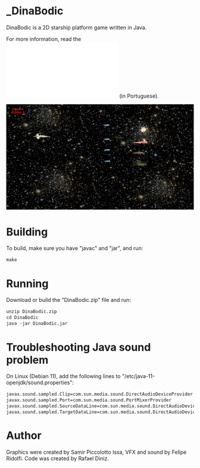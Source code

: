 # _DinaBodic

DinaBodic is a 2D starship platform game written in Java.

For more information, read the ![report about the game](relatorio.pdf) (in Portuguese).

![](screen1.png)

# Building

To build, make sure you have "javac" and "jar", and run:

```
make
```

# Running

Download or build the "DinaBodic.zip" file and run:

```
unzip DinaBodic.zip
cd DinaBodic
java -jar DinaBodic.jar
```

# Troubleshooting Java sound problem

On Linux (Debian 11), add the following lines to "/etc/java-11-openjdk/sound.properties":

```
javax.sound.sampled.Clip=com.sun.media.sound.DirectAudioDeviceProvider
javax.sound.sampled.Port=com.sun.media.sound.PortMixerProvider
javax.sound.sampled.SourceDataLine=com.sun.media.sound.DirectAudioDeviceProvider
javax.sound.sampled.TargetDataLine=com.sun.media.sound.DirectAudioDeviceProvider
```


# Author

Graphics were created by Samir Piccolotto Issa, VFX and sound
by Felipe Ridolfi. Code was created by Rafael Diniz.

